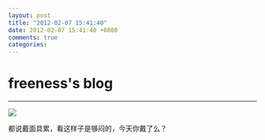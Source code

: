 ```yaml
---
layout: post
title: "2012-02-07 15:41:40"
date: 2012-02-07 15:41:40 +0800
comments: true
categories: 
---
```


# freeness's blog

----------

![](http://okqmqrbgo.bkt.clouddn.com/201202071541401.jpg)

>
都说戴面具累，看这样子是够闷的，今天你戴了么？